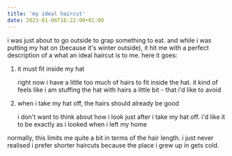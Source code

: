 ```yaml
---
title: 'my ideal haircut'
date: 2023-01-06T16:22:00+01:00
---
```


i was just about to go outside to grap something to eat.
and while i was putting my hat on (because it's winter outside), it hit me with a perfect description of a what an ideal haircut is to me.
here it goes:

1. it must fit inside my hat

   right now i have a little too much of hairs to fit inside the hat.
   it kind of feels like i am stuffing the hat with hairs a little bit - that i'd like to avoid

2. when i take my hat off, the hairs should already be good

   i don't want to think about how i look just after i take my hat off.
   i'd like it to be exactly as i looked when i left my home

normally, this limits me quite a bit in terms of the hair length.
i just never realised i prefer shorter haircuts because the place i grew up in gets cold.
